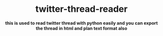 <h1 align="center"><b>twitter-thread-reader </b></h1>
<h4 align="center">this is used to read twitter thread with python easily and you can export the thread in html and plan text format also</h4>
